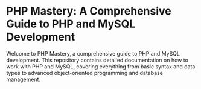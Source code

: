 # PHP Mastery: A Comprehensive Guide to PHP and MySQL Development

Welcome to PHP Mastery, a comprehensive guide to PHP and MySQL development. This repository contains detailed documentation on how to work with PHP and MySQL, covering everything from basic syntax and data types to advanced object-oriented programming and database management.

